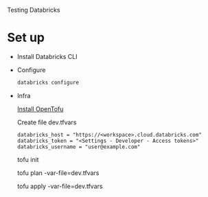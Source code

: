 Testing Databricks

# Set up

* Install Databricks CLI
* Configure
   ```bash
   databricks configure
   ```
* Infra

   [Install OpenTofu](https://opentofu.org/docs/intro/install/standalone)

   Create file dev.tfvars

      databricks_host = "https://<workspace>.cloud.databricks.com"
      databricks_token = "<Settings - Developer - Access tokens>"
      databricks_username = "user@example.com"

   tofu init

   tofu plan -var-file=dev.tfvars

   tofu apply -var-file=dev.tfvars